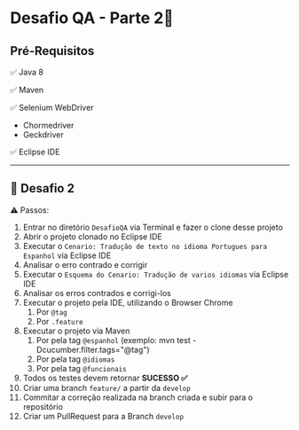 # Desafio QA  - Parte 2🐞

## **Pré-Requisitos**
✅ Java 8

✅ Maven

✅ Selenium WebDriver
- Chormedriver
- Geckdriver

✅ Eclipse IDE

---

##  🎉 **Desafio 2**

⚠️ Passos:

1. Entrar no diretório `DesafioQA` via Terminal e fazer o clone desse projeto
2. Abrir o projeto clonado no Eclipse IDE
3. Executar o `Cenario: Tradução de texto no idioma Portugues para Espanhol` via Eclipse IDE
4. Analisar o erro contrado e corrigir
5. Executar o `Esquema do Cenario: Tradução de varios idiomas` via Eclipse IDE
6. Analisar os erros contrados e corrigi-los
7. Executar o projeto pela IDE, utilizando o Browser Chrome
   1. Por `@tag`
   2. Por `.feature`
8. Executar o projeto via Maven 
   1. Por pela tag `@espanhol` (exemplo:  mvn test -Dcucumber.filter.tags="@tag")
   2. Por pela tag `@idiomas`
   3. Por pela tag `@funcionais`
9. Todos os testes devem retornar **SUCESSO ✅**
10. Criar uma branch `feature/`  a partir da `develop`
11. Commitar a correção realizada na branch criada e subir para o repositório
12. Criar um PullRequest para a Branch `develop`
